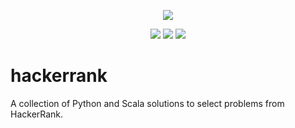 <p align="center">
	<a href="https://www.hackerrank.com/albiewalbie"><img src="http://gradsingames.com/wp-content/uploads/2015/12/title-hackerrank.jpg" ></a>
</p>
<p align="center">
	<img src="https://img.shields.io/badge/problems%20solved-45-brightgreen.svg">
	<img src="https://img.shields.io/badge/languages-Python%20%2B%20Scala-lightgrey.svg">
	<img src="https://img.shields.io/badge/last%20update-02%2F06%2F2017-brightgreen.svg">
</p>

# hackerrank
A collection of Python and Scala solutions to select problems from HackerRank.
